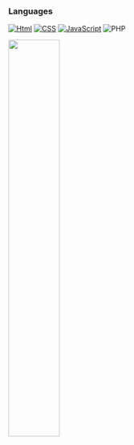### Languages
 [![Html](https://img.shields.io/badge/HTML5-E34F26?style=for-the-badge&logo=html5&logoColor=white)]()
 [![CSS](https://img.shields.io/badge/CSS3-1572B6?style=for-the-badge&logo=css3&logoColor=white)]()
 [![JavaScript](https://img.shields.io/badge/JavaScript-323330?style=for-the-badge&logo=javascript&logoColor=F7DF1E)]()
 ![PHP](https://img.shields.io/badge/php-%23777BB4.svg?style=for-the-badge&logo=php&logoColor=white)

<div class="row">
  <a href="https://github.com/marianathainara">
    <img width="45%" src="https://github-readme-stats.vercel.app/api?username=marianathainara&show_icons=true&theme=aura_dark&include_all_commits=true&count_private=true"/>
   </a>
</div>
